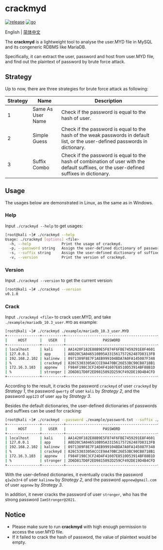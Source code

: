 # crackmyd

[![release](https://img.shields.io/github/v/release/ciphersaw/crackmyd)](https://github.com/ciphersaw/crackmyd) [![go](https://img.shields.io/badge/go-1.23-blue)](https://golang.org/)

English | [简体中文](README-zh_CN.md)

The **crackmyd** is a lightweight tool to analyse the user.MYD file in MySQL and its congeneric RDBMS like MariaDB.

Specifically, it can extract the user, password and host from user.MYD file, and find out the plaintext of password by brute force attack.

## Strategy

Up to now, there are three strategies for brute force attack as following:

| Strategy | Name              | Description                                                  |
| -------- | ----------------- | ------------------------------------------------------------ |
| 1        | Same As User Name | Check if the password is equal to the hash of user.          |
| 2        | Simple Guess      | Check if the password is equal to the hash of the weak passwords in default list, or the user-defined passwords in dictionary. |
| 3        | Suffix Combo      | Check if the password is equal to the hash of combination of user with the default suffixes, or the user-defined suffixes in dictionary. |

## Usage

The usages below are demonstrated in Linux, as the same as in Windows.

### Help

Input `./crackmyd --help` to get usages:

```bash
[root@kali ~]# ./crackmyd --help
Usage: ./crackmyd [options] <file>
  -h, --help              Print the usage of crackmyd.
  -p, --password string   Assign the user-defined dictionary of passwords for cracking.
  -s, --suffix string     Assign the user-defined dictionary of suffixes for cracking.
  -v, --version           Print the version of crackmyd.
```

### Version

Input `./crackmyd --version` to get the current version:

```bash
[root@kali ~]# ./crackmyd --version
v0.1.0
```

### Crack

Input `./crackmyd <file>` to crack user.MYD, and take `./example/mariadb_10.3_user.MYD` as example:

```bash
[root@kali ~]# ./crackmyd ./example/mariadb_10.3_user.MYD
+---------------+----------+------------------------------------------+-----------+
|     HOST      |   USER   |                 PASSWORD                 | PLAINTEXT |
+---------------+----------+------------------------------------------+-----------+
| localhost     | kali     | AA1420F182E88B9E5F874F6FBE7459291E8F4601 | qwerty    |
| 127.0.0.1     | app      | A8D20C5A046510B95A331561757262487D8313FB | app123    |
| 192.168.2.102 | kalinew  | 0971389F8E7F1AEB999104BDA7A0FA145087F348 |           |
| %             | crackmyd | 826C5303305ACCCE9A470BC26E53BC90CB8718B1 | crackmyd  |
| 172.16.3.103  | appnew   | F984F198C3CF24D4F41607E8510D53914BF88B1D |           |
| %             | stronger | 2D6D817D0F2ED9815092D259CF492DE19D4B4CFD |           |
+---------------+----------+------------------------------------------+-----------+
```

According to the result, it cracks the password `crackmyd` of user `crackmyd` by *Strategy 1*, the password `qwerty` of user `kali` by *Strategy 2*, and the password `app123` of user `app` by *Strategy 3*.

Besides the default dictionaries, the user-defined dictionaries of passwords and suffixes can be used for cracking:

```bash
[root@kali ~]# ./crackmyd --password ./example/password.txt --suffix ./example/suffix.txt ./example/mariadb_10.3_user.MYD
+---------------+----------+------------------------------------------+------------------+
|     HOST      |   USER   |                 PASSWORD                 |    PLAINTEXT     |
+---------------+----------+------------------------------------------+------------------+
| localhost     | kali     | AA1420F182E88B9E5F874F6FBE7459291E8F4601 | qwerty           |
| 127.0.0.1     | app      | A8D20C5A046510B95A331561757262487D8313FB | app123           |
| 192.168.2.102 | kalinew  | 0971389F8E7F1AEB999104BDA7A0FA145087F348 | q1w2e3r4         |
| %             | crackmyd | 826C5303305ACCCE9A470BC26E53BC90CB8718B1 | crackmyd         |
| 172.16.3.103  | appnew   | F984F198C3CF24D4F41607E8510D53914BF88B1D | appnew@gmail.com |
| %             | stronger | 2D6D817D0F2ED9815092D259CF492DE19D4B4CFD |                  |
+---------------+----------+------------------------------------------+------------------+
```

With the user-defined dictionaries, it eventually cracks the password `q1w2e3r4` of user `kalinew` by *Strategy 2*, and the password `appnew@gmail.com` of user `appnew` by *Strategy 3*.

In addition, it never cracks the password of user `stronger`, who has the strong password `IamStronger@2021`.

## Notice

- Please make sure to run **crackmyd** with high enough permission to access the user.MYD file.
- If it failed to crack the hash of password, the value of plaintext would be empty.

